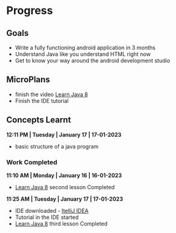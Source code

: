 # Progress

## Goals
- Write a fully functioning android application in 3 months
- Understand Java like you understand HTML right now
- Get to know your way around the android development studio

## MicroPlans
 - finish the video [Learn Java 8](https://www.youtube.com/watch?v=grEKMHGYyns&t=2322)
 - Finish the IDE tutorial

## Concepts Learnt

**12:11 PM | Tuesday | January 17 | 17-01-2023**
- basic structure of a java program

### Work Completed

**11:10 AM | Monday | January 16 | 16-01-2023**
  - [Learn Java 8](https://www.youtube.com/watch?v=grEKMHGYyns&t=2322) second lesson Completed


**11:25 AM | Tuesday | January 17 | 17-01-2023**
  - IDE downloaded - [ItelliJ IDEA](https://www.jetbrains.com/idea/)
  - Tutorial in the IDE started
  - [Learn Java 8](https://www.youtube.com/watch?v=grEKMHGYyns&t=2322) third lesson Completed

